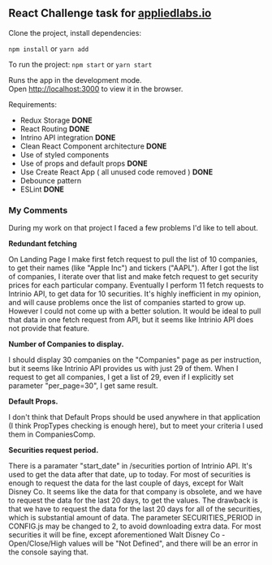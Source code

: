 ## React Challenge task for [appliedlabs.io](https://appliedlabs.io)

Clone the project, install dependencies:

`npm install` or `yarn add`

To run the project: `npm start` or `yarn start`

Runs the app in the development mode.<br>
Open [http://localhost:3000](http://localhost:3000) to view it in the browser.

Requirements:
* Redux Storage **DONE**
* React Routing **DONE**
* Intrino API integration **DONE**
* Clean React Component architecture **DONE**
* Use of styled components 
* Use of props and default props **DONE**
* Use Create React App ( all unused code removed ) **DONE**
* Debounce pattern
* ESLint **DONE**

### My Comments

During my work on that project I faced a few problems I'd like to tell about.

**Redundant fetching**  

On Landing Page I make first fetch request to pull the list of 10 companies, to get their names (like "Apple Inc") and tickers ("AAPL"). After I got the list of companies, I iterate over that list and make fetch request to get security prices for each particular company. Eventually I perform 11 fetch requests to Intrinio API, to get data for 10 securities. It's highly inefficient in my opinion, and will cause problems once the list of companies started to grow up. However I could not come up with a better solution. It would be ideal to pull that data in one fetch request from API, but it seems like Intrinio API does not provide that feature.

**Number of Companies to display.**  

I should display 30 companies on the "Companies" page as per instruction, but it seems like Intrinio API provides us with just 29 of them. When I request to get all companies, I get a list of 29, even if I explicitly set parameter "per_page=30", I get same result.

**Default Props.**  

I don't think that Default Props should be used anywhere in that application (I think PropTypes checking is enough here), but to meet your criteria I used them in CompaniesComp.

**Securities request period.**  

There is a paramater "start_date" in /securities portion of Intrinio API. It's used to get the data after that date, up to today. For most of securities is enough to request the data for the last couple of days, except for Walt Disney Co. It seems like the data for that company is obsolete, and we have to request the data for the last 20 days, to get the values. The drawback is that we have to request the data for the last 20 days for all of the securities, which is substantial amount of data. The parameter SECURITIES_PERIOD in CONFIG.js may be changed to 2, to avoid downloading extra data. For most securities it will be fine, except aforementioned Walt Disney Co - Open/Close/High values will be "Not Defined", and there will be an error in the console saying that.


